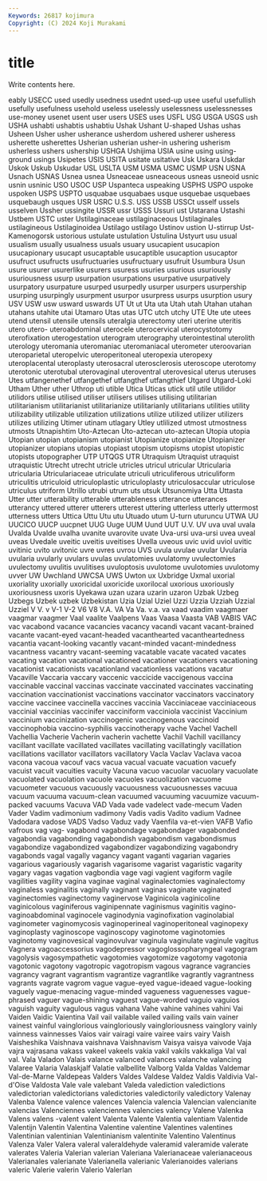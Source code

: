```yaml
---
Keywords: 26817 kojimura
Copyright: (C) 2024 Koji Murakami
---
```


# title

Write contents here.



eably USECC used usedly usedness usednt
used-up usee useful usefullish usefully usefulness usehold useless uselessly uselessness
uselessnesses use-money usenet usent user users USES uses USFL USG
USGA USGS ush USHA ushabti ushabtis ushabtiu Ushak Ushant U-shaped
Ushas ushas Usheen Usher usher usherance usherdom ushered usherer usheress
usherette usherettes Usherian usherian usher-in ushering usherism usherless ushers ushership
USHGA Ushijima USIA usine using using-ground usings Usipetes USIS USITA
usitate usitative Usk Uskara Uskdar Uskok Uskub Uskudar USL USLTA
USM USMA USMC USMP USN USNA Usnach USNAS Usnea usnea
Usneaceae usneaceous usneas usneoid usnic usnin usninic USO USOC USP
Uspanteca uspeaking USPHS USPO uspoke uspoken USPS USPTO usquabae usquabaes
usque usquebae usquebaes usquebaugh usques USR USRC U.S.S. USS USSB
USSCt usself ussels usselven Ussher ussingite USSR ussr USSS Ussuri
ust Ustarana Ustashi Ustbem USTC uster Ustilaginaceae ustilaginaceous Ustilaginales ustilagineous
Ustilaginoidea Ustilago ustilago Ustinov ustion U-stirrup Ust-Kamenogorsk ustorious ustulate ustulation
Ustulina Ustyurt usu usual usualism usually usualness usuals usuary usucapient
usucapion usucapionary usucapt usucaptable usucaptible usucaption usucaptor usufruct usufructs usufructuaries
usufructuary usufruit Usumbura Usun usure usurer usurerlike usurers usuress usuries
usurious usuriously usuriousness usurp usurpation usurpations usurpative usurpatively usurpatory usurpature
usurped usurpedly usurper usurpers usurpership usurping usurpingly usurpment usurpor usurpress
usurps usurption usury USV USW usw usward uswards UT Ut
ut Uta uta Utah utah Utahan utahan utahans utahite utai
Utamaro Utas utas UTC utch utchy UTE Ute ute utees
utend utensil utensile utensils uteralgia uterectomy uteri uterine uteritis utero
utero- uteroabdominal uterocele uterocervical uterocystotomy uterofixation uterogestation uterogram uterography uterointestinal
uterolith uterology uteromania uteromaniac uteromaniacal uterometer uteroovarian uteroparietal uteropelvic uteroperitoneal
uteropexia uteropexy uteroplacental uteroplasty uterosacral uterosclerosis uteroscope uterotomy uterotonic uterotubal
uterovaginal uteroventral uterovesical uterus uteruses Utes utfangenethef utfangethef utfangthef utfangthief
Utgard Utgard-Loki Utham Uther uther Uthrop uti utible Utica Uticas
utick util utile utilidor utilidors utilise utilised utiliser utilisers utilises
utilising utilitarian utilitarianism utilitarianist utilitarianize utilitarianly utilitarians utilities utility utilizability
utilizable utilization utilizations utilize utilized utilizer utilizers utilizes utilizing Utimer
utinam utlagary Utley utlilized utmost utmostness utmosts Utnapishtim Uto-Aztecan Uto-aztecan
uto-aztecan Utopia utopia Utopian utopian utopianism utopianist Utopianize utopianize Utopianizer
utopianizer utopians utopias utopiast utopism utopisms utopist utopistic utopists utopographer
UTP UTQGS UTR Utraquism Utraquist utraquist utraquistic Utrecht utrecht utricle
utricles utricul utricular Utricularia utricularia Utriculariaceae utriculate utriculi utriculiferous utriculiform
utriculitis utriculoid utriculoplastic utriculoplasty utriculosaccular utriculose utriculus utriform Utrillo utrubi
utrum uts utsuk Utsunomiya Utta Uttasta Utter utter utterability utterable
utterableness utterance utterances utterancy uttered utterer utterers utterest uttering utterless
utterly uttermost utterness utters Uttica Uttu Utu utu Utuado utum
U-turn uturuncu UTWA UU UUCICO UUCP uucpnet UUG Uuge UUM
Uund UUT U.V. UV uva uval uvala Uvalda Uvalde uvalha
uvanite uvarovite uvate Uva-ursi uva-ursi uvea uveal uveas Uvedale uveitic
uveitis uveitises Uvella uveous uvic uvid uviol uvitic uvitinic uvito
uvitonic uvre uvres uvrou UVS uvula uvulae uvular Uvularia uvularia
uvularly uvulars uvulas uvulatomies uvulatomy uvulectomies uvulectomy uvulitis uvulitises uvuloptosis
uvulotome uvulotomies uvulotomy uvver UW Uwchland UWCSA UWS Uwton ux
Uxbridge Uxmal uxorial uxoriality uxorially uxoricidal uxoricide uxorilocal uxorious uxoriously
uxoriousness uxoris Uyekawa uzan uzara uzarin uzaron Uzbak Uzbeg Uzbegs
Uzbek uzbek Uzbekistan Uzia Uzial Uziel Uzzi Uzzia Uzziah Uzzial
Uzziel V V. v V-1 V-2 V6 V8 V.A. VA
Va Va. v.a. va vaad vaadim vaagmaer vaagmar vaagmer Vaal
vaalite Vaalpens Vaas Vaasa Vaasta VAB VABIS VAC vac vacabond
vacance vacancies vacancy vacandi vacant vacant-brained vacante vacant-eyed vacant-headed vacanthearted
vacantheartedness vacantia vacant-looking vacantly vacant-minded vacant-mindedness vacantness vacantry vacant-seeming vacatable
vacate vacated vacates vacating vacation vacational vacationed vacationer vacationers vacationing
vacationist vacationists vacationland vacationless vacations vacatur Vacaville Vaccaria vaccary vaccenic
vaccicide vaccigenous vaccina vaccinable vaccinal vaccinas vaccinate vaccinated vaccinates vaccinating
vaccination vaccinationist vaccinations vaccinator vaccinators vaccinatory vaccine vaccinee vaccinella vaccines
vaccinia Vacciniaceae vacciniaceous vaccinial vaccinias vaccinifer vacciniform vacciniola vaccinist Vaccinium
vaccinium vaccinization vaccinogenic vaccinogenous vaccinoid vaccinophobia vaccino-syphilis vaccinotherapy vache Vachel
Vachell Vachellia Vacherie Vacherin vacherin vachette Vachil Vachill vacillancy vacillant
vacillate vacillated vacillates vacillating vacillatingly vacillation vacillations vacillator vacillators vacillatory
Vacla Vaclav Vaclava vacoa vacona vacoua vacouf vacs vacua vacual
vacuate vacuation vacuefy vacuist vacuit vacuities vacuity Vacuna vacuo vacuolar
vacuolary vacuolate vacuolated vacuolation vacuole vacuoles vacuolization vacuome vacuometer vacuous
vacuously vacuousness vacuousnesses vacuua vacuum vacuuma vacuum-clean vacuumed vacuuming vacuumize
vacuum-packed vacuums Vacuva VAD Vada vade vadelect vade-mecum Vaden Vader
Vadim vadimonium vadimony Vadis vadis Vadito vadium Vadnee Vadodara vadose
VADS Vadso Vaduz vady Vaenfila va-et-vien VAFB Vafio vafrous vag
vag- vagabond vagabondage vagabondager vagabonded vagabondia vagabonding vagabondish vagabondism vagabondismus
vagabondize vagabondized vagabondizer vagabondizing vagabondry vagabonds vagal vagally vagancy vagant
vaganti vagarian vagaries vagarious vagariously vagarish vagarisome vagarist vagaristic vagarity
vagary vagas vagation vagbondia vage vagi vagient vagiform vagile vagilities
vagility vagina vaginae vaginal vaginalectomies vaginalectomy vaginaless vaginalitis vaginally vaginant
vaginas vaginate vaginated vaginectomies vaginectomy vaginervose Vaginicola vaginicoline vaginicolous vaginiferous
vaginipennate vaginismus vaginitis vagino- vaginoabdominal vaginocele vaginodynia vaginofixation vaginolabial vaginometer
vaginomycosis vaginoperineal vaginoperitoneal vaginopexy vaginoplasty vaginoscope vaginoscopy vaginotome vaginotomies vaginotomy
vaginovesical vaginovulvar vaginula vaginulate vaginule vagitus Vagnera vagoaccessorius vagodepressor vagoglossopharyngeal
vagogram vagolysis vagosympathetic vagotomies vagotomize vagotomy vagotonia vagotonic vagotony vagotropic
vagotropism vagous vagrance vagrancies vagrancy vagrant vagrantism vagrantize vagrantlike vagrantly
vagrantness vagrants vagrate vagrom vague vague-eyed vague-ideaed vague-looking vaguely vague-menacing
vague-minded vagueness vaguenesses vague-phrased vaguer vague-shining vaguest vague-worded vaguio vaguios
vaguish vaguity vagulous vagus vahana Vahe vahine vahines vahini Vai
Vaiden Vaidic Vaientina Vail vail vailable vailed vailing vails vain
vainer vainest vainful vainglorious vaingloriously vaingloriousness vainglory vainly vainness vainnesses
Vaios vair vairagi vaire vairee vairs vairy Vaish Vaisheshika Vaishnava
vaishnava Vaishnavism Vaisya vaisya vaivode Vaja vajra vajrasana vakass vakeel
vakeels vakia vakil vakils vakkaliga Val val val. Vala Valadon
Valais valance valanced valances valanche valancing Valaree Valaria Valaskjalf Valatie
valbellite Valborg Valda Valdas Valdemar Val-de-Marne Valdepeas Valders Valdes Valdese
Valdez Valdis Valdivia Val-d'Oise Valdosta Vale vale valebant Valeda valediction
valedictions valedictorian valedictorians valedictories valedictorily valedictory Valenay Valenba Valence valence
valences Valencia valencia Valencian valencianite valencias Valenciennes valenciennes valencies valency
Valene Valenka Valens valens -valent valent Valenta Valente Valentia valentiam
Valentide Valentijn Valentin Valentina Valentine valentine Valentines valentines Valentinian valentinian
Valentinianism valentinite Valentino Valentinus Valenza Valer Valera valeral valeraldehyde valeramid
valeramide valerate valerates Valeria Valerian valerian Valeriana Valerianaceae valerianaceous Valerianales
valerianate Valerianella valerianic Valerianoides valerians valeric Valerie valerin Valerio Valerlan
